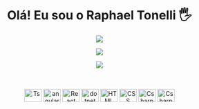 <!-- Titulo inicial -->
<h1 align='center'> Olá! Eu sou o Raphael Tonelli 🖐️</h1>

<!-- Stats do perfil -->
<p align='center' style='text-align: center'>
<a href='#'><img src="https://github-readme-stats.vercel.app/api?username=TonelliMG&show_icons=true&hide=&count_private=true&title_color=0891b2&text_color=ffffff&icon_color=0891b2&bg_color=1c1917&hide_border=true&show_icons=true"></a>
</p>

<!-- Streak -->
<p align="center" style='text-align: center'>
<a href="#"><img src="https://github-readme-streak-stats.herokuapp.com/?user=TonelliMG&stroke=ffffff&background=1c1917&ring=0891b2&fire=0891b2&currStreakNum=ffffff&currStreakLabel=0891b2&sideNums=ffffff&sideLabels=ffffff&dates=ffffff&hide_border=true" /></a>
</p>

<!-- Linguagem mais usada -->
<p align='center' style='text-align: center'>
<a href='#'><img src="https://github-readme-stats.vercel.app/api/top-langs/?username=tonellimg&theme=dark"></a>
</p>

</br>
<div align="center" style="display: inline_block"><br>
  <img align="center" alt="Ts" height="30" width="40" src="https://cdn.jsdelivr.net/gh/devicons/devicon/icons/html5/html5-original.svg" />
  <img align="center" alt="angular" height="30" width="40" src="https://cdn.jsdelivr.net/gh/devicons/devicon/icons/css3/css3-original.svg" />
  <img align="center" alt="React" height="30" width="40" src="https://cdn.jsdelivr.net/gh/devicons/devicon/icons/javascript/javascript-original.svg" />
  <img align="center" alt="dotnet" height="30" width="40" src="https://cdn.jsdelivr.net/gh/devicons/devicon/icons/jquery/jquery-original.svg" />
  <img align="center" alt="HTML" height="30" width="40" src="https://cdn.jsdelivr.net/gh/devicons/devicon/icons/php/php-original.svg" />
  <img align="center" alt="CSS" height="30" width="40" src="https://cdn.jsdelivr.net/gh/devicons/devicon/icons/flutter/flutter-original.svg" />
  <img align="center" alt="Csharp" height="30" width="40" src="https://cdn.jsdelivr.net/gh/devicons/devicon/icons/wordpress/wordpress-original.svg" />
  <img align="center" alt="Csharp" height="30" width="40" src="https://cdn.icon-icons.com/icons2/2148/PNG/512/totvs_icon_131953.png" />
</div>

<!-- Trabalho -->
<!-- </br>
<h1 align='center'> Desenvolvedor</h1>
<p align='center' style='text-align: center'>
<a href='https://resume.io/r/Ev5pKuKl0'style='padding: 10px'><img src="https://img.shields.io/badge/Curriculo-5708ff?style=for-the-badge&logo=c&logoColor=white"/></a>
<a href='https://github.com/PontoIniSistemas'><img src="https://img.shields.io/badge/.iNi_Sistemas-FF0000?style=for-the-badge&logoColor=white"/></a>
<a href='https://www.linkedin.com/in/tonelliraphael/' style='padding: 10px'><img src="https://img.shields.io/badge/Linkedin-1086e4?style=for-the-badge&logo=linkedin&logoColor=white"/></a>
</p> -->

<!-- Redes sociais -->
<!-- <h2 align='center'> Redes Sociais </h2>
<p align='center' style='text-align: center'>
<a href='https://twitter.com/TonelliMG'style='padding: 10px'><img src="https://img.shields.io/badge/Twitter-23b8fe?style=for-the-badge&logo=twitter&logoColor=white"/></a>
<a href='https://instagram.com/tonelli_oficial' style='padding: 10px'><img src="https://img.shields.io/badge/Instagram-E4405F?style=for-the-badge&logo=instagram&logoColor=white"/></a>
<a href='https://www.youtube.com/c/BoyraphapixBR' style='padding: 10px'><img src="https://img.shields.io/badge/YouTube-FF0000?style=for-the-badge&logo=youtube&logoColor=white"/></a>
<a href='https://www.twitch.tv/Boyraphapix' style='padding: 10px'><img src="https://img.shields.io/badge/Twitch-9146FF?style=for-the-badge&logo=twitch&logoColor=white"/></a>
</p> -->

<!-- Linguagens -->
<!-- <h2 align='center'> Linguagens </h2>
<p align='center' style='text-align: center'>
<a href='#' style='padding: 10px' style='padding: 10px'><img src="https://img.shields.io/badge/HTML5-E34F26?style=for-the-badge&logo=html5&logoColor=white"/></a>
<a href='#' style='padding: 10px' style='padding: 10px'><img src="https://img.shields.io/badge/CSS3-1572B6?style=for-the-badge&logo=css3&logoColor=white"/></a>
<a href='#' style='padding: 10px' style='padding: 10px'><img src="https://img.shields.io/badge/JavaScript-F7DF1E?style=for-the-badge&logo=javascript&logoColor=black"/></a>
<a href='#' style='padding: 10px' style='padding: 10px'><img src="https://img.shields.io/badge/PHP-5708ff?style=for-the-badge&logo=php&logoColor=white"/></a>
<a href='#' style='padding: 10px' style='padding: 10px'><img src="https://img.shields.io/badge/ADVPL-2C39BD?style=for-the-badge&logo=iCloud&logoColor=white"/></a>
<a href='#' style='padding: 10px' style='padding: 10px'><img src="https://img.shields.io/badge/Flutter-008000?style=for-the-badge&logo=flutter&logoColor=white"/></a>
</p> -->


<!-- IDE`s -->
<!-- <h2 align='center'> IDE`s </h2>
<p align='center' style='text-align: center'>
<a href='#' style='padding: 10px' style='padding: 10px'><img align="center" src="https://img.shields.io/badge/Visual Studio-5C2D91?style=for-the-badge&logo=visualstudio&logoColor=white" /></a>
<a href='#' style='padding: 10px' style='padding: 10px'><img align="center" src="https://img.shields.io/badge/Visual Code-007ACC?style=for-the-badge&logo=visualstudiocode&logoColor=white" /></a>
<a href='#' style='padding: 10px' style='padding: 10px'><img align="center" src="https://img.shields.io/badge/PhpStorm-6C78AF?style=for-the-badge&logo=phpstorm&logoColor=black" /></a>
<a href='#' style='padding: 10px' style='padding: 10px'><img align="center" src="https://img.shields.io/badge/IntelliJ-5708ff?style=for-the-badge&logo=intellijidea&logoColor=white" /></a>
<a href='#' style='padding: 10px' style='padding: 10px'><img align="center" src="https://img.shields.io/badge/NETBEANS-1B6AC6?style=for-the-badge&logo=apachenetbeanside&logoColor=white" /></a>
</p> -->

<!-- Banco de Dados -->
<!-- <h2 align='center'> Banco de Dados </h2>
<p align='center' style='text-align: center'>
<a href='#' style='padding: 10px' style='padding: 10px'><img align="center" alt="sql" src="https://img.shields.io/badge/SQL SERVER-CC2927?style=for-the-badge&logo=microsoftsqlserver&logoColor=white" /></a>
<a href='#' style='padding: 10px' style='padding: 10px'><img align="center" alt="mysql" src="https://img.shields.io/badge/MY SQL-4479A1?style=for-the-badge&logo=mysql&logoColor=white" /></a>
<a href='#' style='padding: 10px' style='padding: 10px'><img align="center" alt="postgres" src="https://img.shields.io/badge/POSTGRES-4169E1?style=for-the-badge&logo=postgresql&logoColor=white" /></a>
<a href='#' style='padding: 10px' style='padding: 10px'><img align="center" alt="mariadb" src="https://img.shields.io/badge/MARIA DB-003545?style=for-the-badge&logo=mariadb&logoColor=white" /></a>
</p> -->

<!-- Suporte -->
<!-- <h2 align='center'> Outros </h2>
<p align='center' style='text-align: center'>
<a href='#' style='padding: 10px' style='padding: 10px'><img align="center" alt="datagrip" src="https://img.shields.io/badge/DATAGRIP-6C78AF?style=for-the-badge&logo=datagrip&logoColor=white" /></a>
<a href='#' style='padding: 10px' style='padding: 10px'><img align="center" alt="xampp" src="https://img.shields.io/badge/XAMPP-FB7A24?style=for-the-badge&logo=xampp&logoColor=white" /></a>
<a href='#' style='padding: 10px' style='padding: 10px'><img align="center" alt="postman" src="https://img.shields.io/badge/POSTMAN-FF6C37?style=for-the-badge&logo=postman&logoColor=white" /></a>
<a href='#' style='padding: 10px' style='padding: 10px'><img align="center" alt="filezilla" src="https://img.shields.io/badge/FILEZILLA-BF0000?style=for-the-badge&logo=filezilla&logoColor=white" /></a>
<a href='#' style='padding: 10px' style='padding: 10px'><img align="center" alt="github" src="https://img.shields.io/badge/GITHUB-181717?style=for-the-badge&logo=github&logoColor=white" /></a>
<a href='#' style='padding: 10px' style='padding: 10px'><img align="center" alt="git" src="https://img.shields.io/badge/GIT-F05032?style=for-the-badge&logo=git&logoColor=white" /></a>
<a href='#' style='padding: 10px' style='padding: 10px'><img align="center" alt="wordpress" src="https://img.shields.io/badge/wordpress-2C39BD?style=for-the-badge&logo=wordpress&logoColor=white" /></a>
</p> -->


<!-- SETUP -->
<!-- <h2 align='center'> Setup</h2>
<p align='center' style='text-align: center'>
<a href='#' style='padding: 10px' style='padding: 10px'><img src="https://img.shields.io/badge/cpu-Ryzen 5600x-red" /></a>
<a href='#' style='padding: 10px' style='padding: 10px'><img src="https://img.shields.io/badge/gpu-RTX 3070-green" /></a>
<a href='#' style='padding: 10px' style='padding: 10px'><img src="https://img.shields.io/badge/ram-16gb 3000MHz-yellow" /></a>
<a href='#' style='padding: 10px' style='padding: 10px'><img src="https://img.shields.io/badge/bios-B550M-blue" /></a>
</p>
<p align='center' style='text-align: center'>
<a href='#' style='padding: 10px' style='padding: 10px'><img src="https://img.shields.io/badge/cooler-Aorus WaterForce 240-red" /></a>
<a href='#' style='padding: 10px' style='padding: 10px'><img src="https://img.shields.io/badge/ssd-Pichau 240gb-green" /></a>
<a href='#' style='padding: 10px' style='padding: 10px'><img src="https://img.shields.io/badge/hd-Toshiba 2TB-yellow" /></a>
<a href='#' style='padding: 10px' style='padding: 10px'><img src="https://img.shields.io/badge/case-Pichau Kazan-blue" /></a>
</p>
<p align='center' style='text-align: center'>
<a href='#' style='padding: 10px' style='padding: 10px'><img src="https://img.shields.io/badge/teclado-Razer Blackwidow v2-red" /></a>
<a href='#' style='padding: 10px' style='padding: 10px'><img src="https://img.shields.io/badge/mouse-Razer Mamba HF-green" /></a>
<a href='#' style='padding: 10px' style='padding: 10px'><img src="https://img.shields.io/badge/fone-Razer Nari Ultimate-yellow" /></a>
<a href='#' style='padding: 10px' style='padding: 10px'><img src="https://img.shields.io/badge/microfone-Razer Seiren X-blue" /></a>
<a href='#' style='padding: 10px' style='padding: 10px'><img src="https://img.shields.io/badge/camera-Razer Kiyo-purple" /></a>
</p> -->

